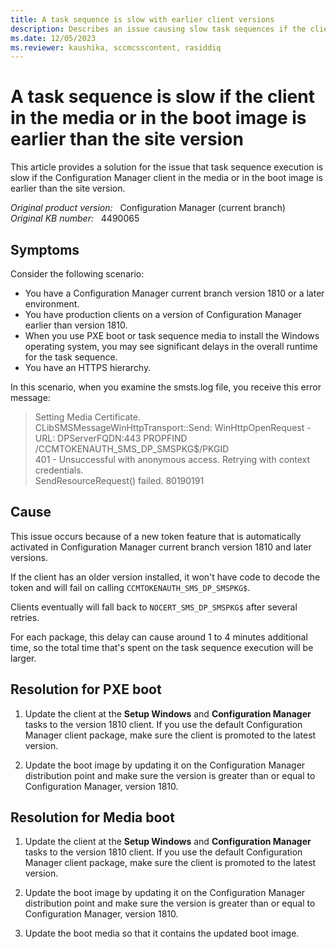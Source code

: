 ```yaml
---
title: A task sequence is slow with earlier client versions
description: Describes an issue causing slow task sequences if the client in the media, or in the boot image, is earlier than the site version. Provides a resolution.
ms.date: 12/05/2023
ms.reviewer: kaushika, sccmcsscontent, rasiddiq
---
```

# A task sequence is slow if the client in the media or in the boot image is earlier than the site version

This article provides a solution for the issue that task sequence execution is slow if the Configuration Manager client in the media or in the boot image is earlier than the site version.

_Original product version:_ &nbsp; Configuration Manager (current branch)  
_Original KB number:_ &nbsp; 4490065

## Symptoms

Consider the following scenario:

- You have a Configuration Manager current branch version 1810 or a later environment.
- You have production clients on a version of Configuration Manager earlier than version 1810.
- When you use PXE boot or task sequence media to install the Windows operating system, you may see significant delays in the overall runtime for the task sequence.
- You have an HTTPS hierarchy.

In this scenario, when you examine the smsts.log file, you receive this error message:

> Setting Media Certificate.  
> CLibSMSMessageWinHttpTransport::Send: WinHttpOpenRequest - URL: DPServerFQDN:443 PROPFIND /CCMTOKENAUTH_SMS_DP_SMSPKG$/PKGID  
> 401 - Unsuccessful with anonymous access. Retrying with context credentials.  
> SendResourceRequest() failed. 80190191

## Cause

This issue occurs because of a new token feature that is automatically activated in Configuration Manager current branch version 1810 and later versions.

If the client has an older version installed, it won't have code to decode the token and will fail on calling `CCMTOKENAUTH_SMS_DP_SMSPKG$`.

Clients eventually will fall back to `NOCERT_SMS_DP_SMSPKG$` after several retries.

For each package, this delay can cause around 1 to 4 minutes additional time, so the total time that's spent on the task sequence execution will be larger.

## Resolution for PXE boot

1. Update the client at the **Setup Windows** and **Configuration Manager** tasks to the version 1810 client. If you use the default Configuration Manager client package, make sure the client is promoted to the latest version.

1. Update the boot image by updating it on the Configuration Manager distribution point and make sure the version is greater than or equal to Configuration Manager, version 1810.

## Resolution for Media boot

1. Update the client at the **Setup Windows** and **Configuration Manager** tasks to the version 1810 client. If you use the default Configuration Manager client package, make sure the client is promoted to the latest version.

1. Update the boot image by updating it on the Configuration Manager distribution point and make sure the version is greater than or equal to Configuration Manager, version 1810.

1. Update the boot media so that it contains the updated boot image.
